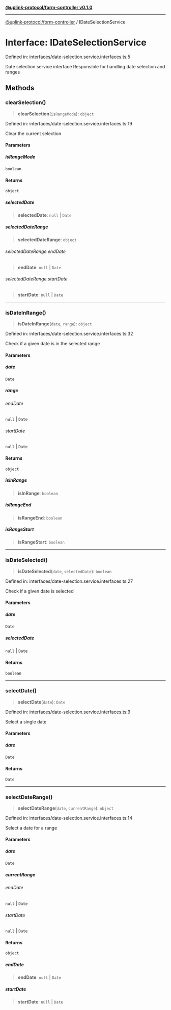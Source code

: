 [**@uplink-protocol/form-controller v0.1.0**](../README.md)

***

[@uplink-protocol/form-controller](../globals.md) / IDateSelectionService

# Interface: IDateSelectionService

Defined in: interfaces/date-selection.service.interfaces.ts:5

Date selection service interface
Responsible for handling date selection and ranges

## Methods

### clearSelection()

> **clearSelection**(`isRangeMode`): `object`

Defined in: interfaces/date-selection.service.interfaces.ts:19

Clear the current selection

#### Parameters

##### isRangeMode

`boolean`

#### Returns

`object`

##### selectedDate

> **selectedDate**: `null` \| `Date`

##### selectedDateRange

> **selectedDateRange**: `object`

###### selectedDateRange.endDate

> **endDate**: `null` \| `Date`

###### selectedDateRange.startDate

> **startDate**: `null` \| `Date`

***

### isDateInRange()

> **isDateInRange**(`date`, `range`): `object`

Defined in: interfaces/date-selection.service.interfaces.ts:32

Check if a given date is in the selected range

#### Parameters

##### date

`Date`

##### range

###### endDate

`null` \| `Date`

###### startDate

`null` \| `Date`

#### Returns

`object`

##### isInRange

> **isInRange**: `boolean`

##### isRangeEnd

> **isRangeEnd**: `boolean`

##### isRangeStart

> **isRangeStart**: `boolean`

***

### isDateSelected()

> **isDateSelected**(`date`, `selectedDate`): `boolean`

Defined in: interfaces/date-selection.service.interfaces.ts:27

Check if a given date is selected

#### Parameters

##### date

`Date`

##### selectedDate

`null` | `Date`

#### Returns

`boolean`

***

### selectDate()

> **selectDate**(`date`): `Date`

Defined in: interfaces/date-selection.service.interfaces.ts:9

Select a single date

#### Parameters

##### date

`Date`

#### Returns

`Date`

***

### selectDateRange()

> **selectDateRange**(`date`, `currentRange`): `object`

Defined in: interfaces/date-selection.service.interfaces.ts:14

Select a date for a range

#### Parameters

##### date

`Date`

##### currentRange

###### endDate

`null` \| `Date`

###### startDate

`null` \| `Date`

#### Returns

`object`

##### endDate

> **endDate**: `null` \| `Date`

##### startDate

> **startDate**: `null` \| `Date`
